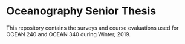 # Oceanography Senior Thesis

This repository contains the surveys and course evaluations used for OCEAN 240 and OCEAN 340 during Winter, 2019.
